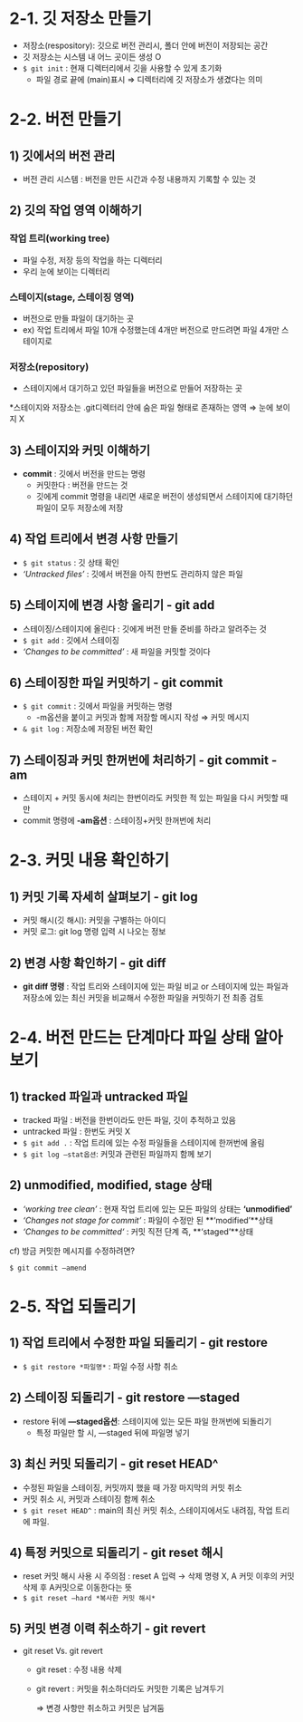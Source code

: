 # 2-1. 깃 저장소 만들기

- 저장소(respository): 깃으로 버전 관리시, 폴더 안에 버전이 저장되는 공간
- 깃 저장소는 시스템 내 어느 곳이든 생성 O
- `$ git init` : 현재 디렉터리에서 깃을 사용할 수 있게 초기화
    - 파일 경로 끝에 (main)표시 ⇒ 디렉터리에 깃 저장소가 생겼다는 의미

# 2-2. 버전 만들기

## 1) 깃에서의 버전 관리

- 버전 관리 시스템 : 버전을 만든 시간과 수정 내용까지 기록할 수 있는 것

## 2) 깃의 작업 영역 이해하기

### 작업 트리(working tree)

- 파일 수정, 저장 등의 작업을 하는 디렉터리
- 우리 눈에 보이는 디렉터리

### 스테이지(stage, 스테이징 영역)

- 버전으로 만들 파일이 대기하는 곳
- ex) 작업 트리에서 파일 10개 수정했는데 4개만 버전으로 만드려면 파일 4개만 스테이지로

### 저장소(repository)

- 스테이지에서 대기하고 있던 파일들을 버전으로 만들어 저장하는 곳

*스테이지와 저장소는 .git디렉터리 안에 숨은 파일 형태로 존재하는 영역 ⇒ 눈에 보이지 X

## 3) 스테이지와 커밋 이해하기

- **commit** : 깃에서 버전을 만드는 명령
    - 커밋한다 : 버전을 만드는 것
    - 깃에게 commit 명령을 내리면 새로운 버전이 생성되면서 스테이지에 대기하던 파일이 모두 저장소에 저장

## 4) 작업 트리에서 변경 사항 만들기

- `$ git status` : 깃 상태 확인
- *‘Untracked files’* : 깃에서 버전을 아직 한번도 관리하지 않은 파일

## 5) 스테이지에 변경 사항 올리기 - git add

- 스테이징/스테이지에 올린다 : 깃에게 버전 만들 준비를 하라고 알려주는 것
- `$ git add` : 깃에서 스테이징
- *‘Changes to be committed’* : 새 파일을 커밋할 것이다

## 6) 스테이징한 파일 커밋하기 - git commit

- `$ git commit` : 깃에서 파일을 커밋하는 명령
    - -m옵션을 붙이고 커밋과 함께 저장할 메시지 작성 ⇒ 커밋 메시지
- `& git log` : 저장소에 저장된 버전 확인

## 7) 스테이징과 커밋 한꺼번에 처리하기 - git commit -am

- 스테이지 + 커밋 동시에 처리는 한번이라도 커밋한 적 있는 파일을 다시 커밋할 때만
- commit 명령에 **-am옵션** : 스테이징+커밋 한꺼번에 처리

# 2-3. 커밋 내용 확인하기

## 1) 커밋 기록 자세히 살펴보기 - git log

- 커밋 해시(깃 해시): 커밋을 구별하는 아이디
- 커밋 로그: git log 명령 입력 시 나오는 정보

## 2) 변경 사항 확인하기 - git diff

- **git diff 명령** : 작업 트리와 스테이지에 있는 파일 비교 or 스테이지에 있는 파일과 저장소에 있는 최신 커밋을 비교해서 수정한 파일을 커밋하기 전 최종 검토

# 2-4. 버전 만드는 단계마다 파일 상태 알아보기

## 1) tracked 파일과 untracked 파일

- tracked 파일 : 버전을 한번이라도 만든 파일, 깃이 추적하고 있음
- untracked 파일 : 한번도 커밋 X
- `$ git add .` : 작업 트리에 있는 수정 파일들을 스테이지에 한꺼번에 올림
- `$ git log —stat옵션`: 커밋과 관련된 파일까지 함께 보기

## 2) unmodified, modified, stage 상태

- *‘working tree clean’* : 현재 작업 트리에 있는 모든 파일의 상태는 **‘unmodified’**
- *‘Changes not stage for commit’* : 파일이 수정만 된 **‘modified’**상태
- *‘Changes to be committed‘* : 커밋 직전 단계 즉, **‘staged’**상태

cf) 방금 커밋한 메시지를 수정하려면?

`$ git commit —amend`

# 2-5. 작업 되돌리기

## 1) 작업 트리에서 수정한 파일 되돌리기 - git restore

- `$ git restore *파일명*` : 파일 수정 사항 취소

## 2) 스테이징 되돌리기 - git restore —staged

- restore 뒤에 **—staged옵션**: 스테이지에 있는 모든 파일 한꺼번에 되돌리기
    - 특정 파일만 할 시, —staged 뒤에 파일명 넣기
    

## 3) 최신 커밋 되돌리기 - git reset HEAD^

- 수정된 파일을 스테이징, 커밋까지 했을 때 가장 마지막의 커밋 취소
- 커밋 취소 시, 커밋과 스테이징 함께 취소
- `$ git reset HEAD^` : main의 최신 커밋 취소, 스테이지에서도 내려짐, 작업 트리에 파일.

## 4) 특정 커밋으로 되돌리기 - git reset 해시

- reset 커밋 해시 사용 시 주의점 : reset A 입력 → 삭제 명령 X, A 커밋 이후의 커밋 삭제 후 A커밋으로 이동한다는 뜻
- `$ git reset —hard *복사한 커밋 해시*`

## 5)  커밋 변경 이력 취소하기 - git revert

- git reset Vs. git revert
    - git reset : 수정 내용 삭제
    - git revert : 커밋을 취소하더라도 커밋한 기록은 남겨두기
        
        ⇒ 변경 사항만 취소하고 커밋은 남겨둠
